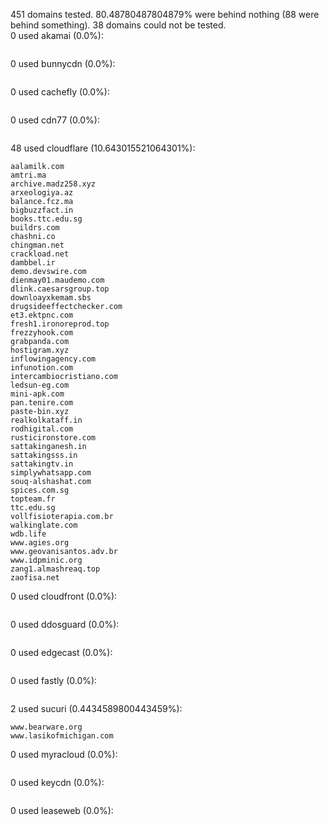 451 domains tested. 80.48780487804879% were behind nothing (88 were behind something). 38 domains could not be tested.<br>
0 used akamai (0.0%):
```

```

0 used bunnycdn (0.0%):
```

```

0 used cachefly (0.0%):
```

```

0 used cdn77 (0.0%):
```

```

48 used cloudflare (10.643015521064301%):
```
aalamilk.com
amtri.ma
archive.madz258.xyz
arxeologiya.az
balance.fcz.ma
bigbuzzfact.in
books.ttc.edu.sg
buildrs.com
chashni.co
chingman.net
crackload.net
dambbel.ir
demo.devswire.com
dienmay01.maudemo.com
dlink.caesarsgroup.top
downloayxkemam.sbs
drugsideeffectchecker.com
et3.ektpnc.com
fresh1.ironoreprod.top
frezzyhook.com
grabpanda.com
hostigram.xyz
inflowingagency.com
infunotion.com
intercambiocristiano.com
ledsun-eg.com
mini-apk.com
pan.tenire.com
paste-bin.xyz
realkolkataff.in
rodhigital.com
rusticironstore.com
sattakinganesh.in
sattakingsss.in
sattakingtv.in
simplywhatsapp.com
souq-alshashat.com
spices.com.sg
topteam.fr
ttc.edu.sg
vollfisioterapia.com.br
walkinglate.com
wdb.life
www.agies.org
www.geovanisantos.adv.br
www.idpminic.org
zang1.almashreaq.top
zaofisa.net
```

0 used cloudfront (0.0%):
```

```

0 used ddosguard (0.0%):
```

```

0 used edgecast (0.0%):
```

```

0 used fastly (0.0%):
```

```

2 used sucuri (0.4434589800443459%):
```
www.bearware.org
www.lasikofmichigan.com
```

0 used myracloud (0.0%):
```

```

0 used keycdn (0.0%):
```

```

0 used leaseweb (0.0%):
```

```
